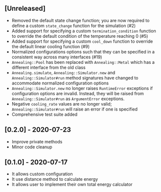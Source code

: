 ## [Unreleased]

- Removed the default state change function; you are now required to define a custom `state_change` function for the simulation (#2)
- Added support for specifying a custom `termination_condition` function to override the default condition of the temperature reaching 0 (#5)
- Added support for specifying a custom `cool_down` function to override the default linear cooling function (#9)
- Normalized configurations options such that they can be specified in a consistent way across many interfaces (#19)
- `Annealing::Pool` has been replaced with `Annealing::Metal` which has a different interface from the old class
- `Annealing.simulate`, `Annealing::Simulator.new` and `Annealing::Simulator#run` method signatures have changed to accommodate normalized configuration options
- `Annealing::Simulator.new` no longer raises `RuntimeError` exceptions if configuration options are invalid. Instead, they will be raised from `Annealing::Simulator#run` as `ArgumentError` exceptions.
- Negative `cooling_rate` values are no longer valid; `Annealing::Simulator#run` will raise an error if one is specified
- Comprehensive test suite added

## [0.2.0] - 2020-07-23

- Improve private methods
- Minor code cleanup

## [0.1.0] - 2020-07-17

- It allows custom configuration
- It use distance method to calculate energy
- It allows user to implement their own total energy calculator
